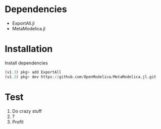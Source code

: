 

# Dependencies
* ExportAll.jl
* MetaModelica.jl


# Installation
Install dependencies
```julia
(v1.3) pkg> add ExportAll
(v1.3) pkg> dev https://github.com/OpenModelica/MetaModelica.jl.git
```

# Test
1. Do crazy stuff
2. ?
3. Profit
